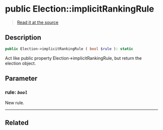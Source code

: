 # public Election::implicitRankingRule

> [Read it at the source](https://github.com/julien-boudry/Condorcet/blob/master/src/Election.php#L328)

## Description    

```php
public Election->implicitRankingRule ( bool $rule ): static
```

Act like public property Election->implicitRankingRule, but return the election object.

## Parameter

### **rule:** *`bool`*   
New rule.    

---------------------------------------

## Related

